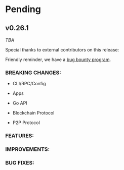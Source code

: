 # Pending

## v0.26.1

*TBA*

Special thanks to external contributors on this release:

Friendly reminder, we have a [bug bounty program](https://hackerone.com/tendermint).

### BREAKING CHANGES:

* CLI/RPC/Config

* Apps

* Go API

* Blockchain Protocol

* P2P Protocol

### FEATURES:

### IMPROVEMENTS:

### BUG FIXES:

